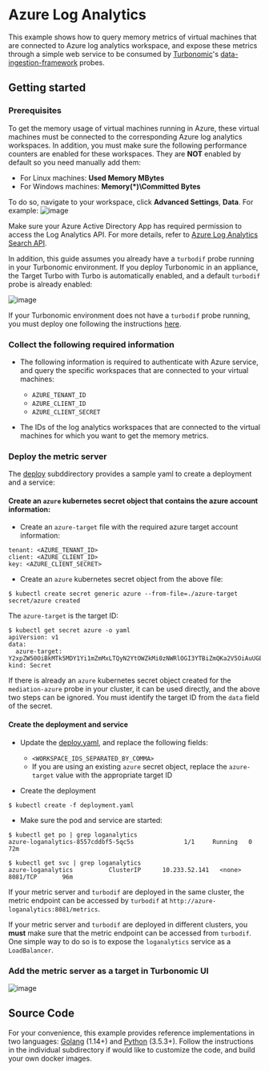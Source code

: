 # Azure Log Analytics
This example shows how to query memory metrics of virtual machines that are connected to Azure log analytics workspace, and expose these metrics through a simple web service to be consumed by [Turbonomic](https://turbonomic.com/)'s [data-ingestion-framework](https://github.com/turbonomic/data-ingestion-framework) probes.

## Getting started
### Prerequisites
To get the memory usage of virtual machines running in Azure, these virtual machines must be connected to the corresponding Azure log analytics workspaces. In addition, you must make sure the following performance counters are enabled for these workspaces. They are **NOT** enabled by default so you need manually add them:

* For Linux machines: **Used Memory MBytes**
* For Windows machines: **Memory(*)\Committed Bytes** 

To do so, navigate to your workspace, click **Advanced Settings**, **Data**. For example:
![image](https://user-images.githubusercontent.com/10012486/89071500-e1567d00-d344-11ea-9660-ffd9290c021e.png)

Make sure your Azure Active Directory App has required permission to access the Log Analytics API. For more details, refer to [Azure Log Analytics Search API](https://dev.loganalytics.io/documentation/1-Tutorials/Direct-API).

In addition, this guide assumes you already have a `turbodif` probe running in your Turbonomic environment. If you deploy Turbonomic in an appliance, the Target Turbo with Turbo is automatically enabled, and a default `turbodif` probe is already enabled:

![image](https://user-images.githubusercontent.com/10012486/91324907-963b5880-e790-11ea-978a-e48ebecc2752.png)

If your Turbonomic environment does not have a `turbodif` probe running, you must deploy one following the instructions [here](https://github.com/turbonomic/data-ingestion-framework/tree/master/deploy).

### Collect the following required information
* The following information is required to authenticate with Azure service, and query the specific workspaces that are connected to your virtual machines:

  * `AZURE_TENANT_ID`
  * `AZURE_CLIENT_ID`
  * `AZURE_CLIENT_SECRET`

* The IDs of the log analytics workspaces that are connected to the virtual machines for which you want to get the memory metrics. 

### Deploy the metric server
The [deploy](https://github.com/turbonomic/data-ingestion-framework/tree/master/example/azure-loganalytics/deploy) subddirectory provides a sample yaml to create a deployment and a service:

#### Create an `azure` kubernetes secret object that contains the azure account information:
* Create an `azure-target` file with the required azure target account information:
```
tenant: <AZURE_TENANT_ID>
client: <AZURE_CLIENT_ID>
key: <AZURE_CLIENT_SECRET>
```

* Create an `azure` kubernetes secret object from the above file:
```
$ kubectl create secret generic azure --from-file=./azure-target
secret/azure created
```
The `azure-target` is the target ID:
```
$ kubectl get secret azure -o yaml
apiVersion: v1
data:
  azure-target: Y2xpZW50OiBkMTk5MDY1Yi1mZmMxLTQyN2YtOWZkMi0zNWRlOGI3YTBiZmQKa2V5OiAuUGEyMz06PVhVT1kwWEgxeUVAN04udG1FRV9HZC1KQQp0ZW5hbnQ6IDhlNGYwNzEzLTVlZWEtNGRhMC05OWMwLWY3ZTQxNzk0YmU0YQo=
kind: Secret

```
If there is already an `azure` kubernetes secret object created for the `mediation-azure` probe in your cluster, it can be used directly, and the above two steps can be ignored. You must identify the target ID from the `data` field of the secret. 

#### Create the deployment and service
* Update the [deploy.yaml](https://github.com/turbonomic/data-ingestion-framework/tree/master/example/azure-loganalytics/deploy/deploy.yaml), and replace the following fields:
  * `<WORKSPACE_IDS_SEPARATED_BY_COMMA>`
  * If you are using an existing `azure` secret object, replace the `azure-target` value with the appropriate target ID

* Create the deployment
```
$ kubectl create -f deployment.yaml
```

* Make sure the pod and service are started:
```
$ kubectl get po | grep loganalytics
azure-loganalytics-8557cddbf5-5qc5s              1/1     Running   0          72m

$ kubectl get svc | grep loganalytics
azure-loganalytics          ClusterIP      10.233.52.141   <none>          8081/TCP       96m
```
If your metric server and `turbodif` are deployed in the same cluster, the metric endpoint can be accessed by `turbodif` at `http://azure-loganalytics:8081/metrics`.

If your metric server and `turbodif` are deployed in different clusters, you **must** make sure that the metric endpoint can be accessed from `turbodif`. One simple way to do so is to expose the `loganalytics` service as a `LoadBalancer`.

### Add the metric server as a target in Turbonomic UI
![image](https://user-images.githubusercontent.com/10012486/89074115-c3d7e200-d349-11ea-9043-08d02cd1a5e7.png)

## Source Code
For your convenience, this example provides reference implementations in two languages: [Golang](https://github.com/turbonomic/data-ingestion-framework/tree/master/example/azure-loganalytics/golang) (1.14+) and [Python](https://github.com/turbonomic/data-ingestion-framework/tree/master/example/azure-loganalytics/python) (3.5.3+). Follow the instructions in the individual subdirectory if would like to customize the code, and build your own docker images.

